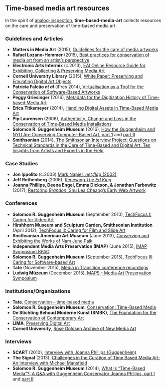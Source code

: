 ## Time-based media art resources

In the spirit of [analog-inspection](https://github.com/amiaopensource/analog-inspection), **time-based-media-art** collects resources on the care and preservation of time-based media art.

### Guidelines and Articles

* **Matters in Media Art** (2015), [Guidelines for the care of media artworks](http://mattersinmediaart.org/)
* **Rafael Lozano-Hemmer** (2015), [Best practices for conservation of media art from an artist’s perspective](https://github.com/antimodular/Best-practices-for-conservation-of-media-art)
* **Electronic Arts Intermix** (c.2013), [EAI Online Resource Guide for Exhibiting, Collecting & Preserving Media Art](http://www.eai.org/resourceguide/home.html)
* **Cornell University Library** (2015), [White Paper: Preserving and Emulating Digital Art Objects](https://ecommons.cornell.edu/handle/1813/41368)
* **Patrícia Falcão _et al_** (iPres 2014), [Virtualisation as a Tool for the Conservation of Software-Based Artworks](http://pericles-project.eu/uploads/PERICLES_iPRES_Virtualisation-Paper_Oct14_TATE.pdf)
* **Peggy Griesinger** (2016), [Metadata for the Digitization History of Time-based Media Art](http://www.amiaconference.net/wp-content/uploads/2016/01/Grisinger-Peggy.pdf)
* **Erica Titkemeyer** (2014), [Handling Digital Assets in Time-Based Media Art
](https://siarchives.si.edu/blog/handling-digital-assets-time-based-media-art)
* **Pip Laurensen** (2006), [Authenticity, Change and Loss in the Conservation of Time-Based Media Installations](http://www.tate.org.uk/research/publications/tate-papers/06/authenticity-change-and-loss-conservation-of-time-based-media-installations)
* **Solomon R. Guggenheim Museum** (2016), [How the Guggenheim and NYU Are Conserving Computer-Based Art, part 1](https://www.guggenheim.org/blogs/checklist/how-the-guggenheim-and-nyu-are-conserving-computer-based-art-part-1) and [part II](https://www.guggenheim.org/blogs/checklist/how-the-guggenheim-and-nyu-are-conserving-computer-based-art-part-2)
* **Smithsonian** (2014), [The Smithsonian Interview Project: Questions on Technical Standards in the Care of Time-Based and Digital Art. Ten Insights from Artists and Experts in the Field](https://www.si.edu/content/tbma/documents/SI_TBMA_10_Insights.pdf)

### Case Studies

* **Jon Ippolito** (c.2003) [Mark Napier, _net.flag_ (2002)](http://www.variablemedia.net/pdf/net_flag.pdf)
* **Jeff Rothenberg** (2006), [Renewing _The Erl King_](http://archive.bampfa.berkeley.edu/about/ErlKingReport.pdf)
* **Joanna Phillips, Deena Engel, Emma Dickson, & Jonathan Farbowitz** (2017), [Restoring _Brandon_, Shu Lea Cheang’s Early Web Artwork](https://www.guggenheim.org/blogs/checklist/restoring-brandon-shu-lea-cheangs-early-web-artwork)

### Conferences

* **Solomon R. Guggenheim Museum** (September 2010), [TechFocus I: Caring for Video Art](http://resources.conservation-us.org/techfocus/tech-i-speakers-tw/)
* **Hirshhorn Museum and Sculpture Garden, Smithsonian Institution** (April 2012), [TechFocus II: Caring for Film and Slide Art](http://resources.conservation-us.org/techfocus/techfocus-ii-caring-for-film-and-slide-art-tw/)
* **Smithsonian American Art Museum** (June 2013), [Conserving and Exhibiting the Works of Nam June Paik](https://www.youtube.com/playlist?list=PL7gn_68Hr4h9J0BuFviZH38zN1TLztC7P)
* **Independent Media Arts Preservation (IMAP)** (June 2015), [IMAP Symposium BPAC](https://vimeo.com/132643391)
* **Solomon R. Guggenheim Museum** (September 2015), [TechFocus III: Caring for Software-based Art](http://resources.conservation-us.org/techfocus/techfocus-iii-caring-for-computer-based-art-software-tw/)
* **Tate** (November 2015), [Media in Transition conference recordings](http://www.tate.org.uk/context-comment/video/media-transition)
* **Ludwig Múzeum** (December 2015), [MAPS - Media Art Preservation Symposium](https://www.youtube.com/playlist?list=PLZCfG2Uw0zEYRknf4G6aPwm5j7PmMw0nI)

### Institutions/Organizations

* **Tate**, [Conservation – time-based media
](http://www.tate.org.uk/about/our-work/conservation/time-based-media)
* **Solomon R. Guggenheim Museum**, [Conservation: Time-Based Media](https://www.guggenheim.org/conservation/time-based-media)
* **De Stichting Behoud Moderne Kunst (SMBK)**, [The Foundation for the Conservation of Contemporary Art](http://www.sbmk.nl/over_sbmk?lang=en)
* **LIMA**, [Preserving Digital Art](http://www.li-ma.nl/site/preservation)
* **Cornell University**, [Rose Goldsen Archive of New Media Art](http://goldsen.library.cornell.edu/index.php)

### Interviews

* **SCART** (2010), [Interview with Joanna Phillips (Guggenheim)](https://www.scart.be/?q=en/content/interview-joanna-phillips-guggenheim)
* **The Signal** (2013), [Challenges in the Curation of Time Based Media Art: An Interview with Michael Mansfield](http://blogs.loc.gov/thesignal/2013/04/challenges-in-the-curation-of-time-based-media-art-an-interview-with-michael-mansfield/)
* **Solomon R. Guggenheim Museum** (2014), [What Is “Time-Based Media”?: A Q&A with Guggenheim Conservator Joanna Phillips, part I](https://www.guggenheim.org/blogs/checklist/what-is-time-based-media-a-q-and-a-with-guggenheim-conservator-joanna-phillips) and [part II](https://www.guggenheim.org/blogs/checklist/analog-to-digital-a-q-and-a-with-guggenheim-conservator-joanna-phillips-part-two)
